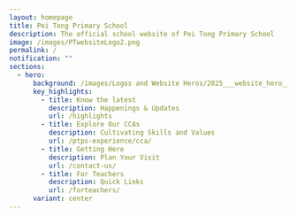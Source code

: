 ```yaml
---
layout: homepage
title: Pei Tong Primary School
description: The official school website of Pei Tong Primary School
image: /images/PTwebsiteLogo2.png
permalink: /
notification: ""
sections:
  - hero:
      background: /images/Logos and Website Heros/2025___website_hero___1_.gif
      key_highlights:
        - title: Know the latest
          description: Happenings & Updates
          url: /highlights
        - title: Explore Our CCAs
          description: Cultivating Skills and Values
          url: /ptps-experience/cca/
        - title: Getting Here
          description: Plan Your Visit
          url: /contact-us/
        - title: For Teachers
          description: Quick Links
          url: /forteachers/
      variant: center
---
```

